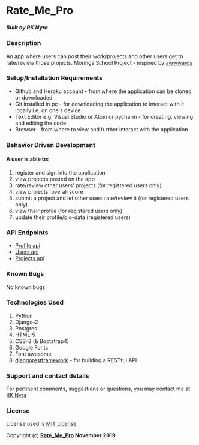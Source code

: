 # Rate_Me_Pro

##### Built by **RK Nyra**

### Description
An app where users can post their work/projects and other users get to rate/review those projects.
Moringa School Project - inspired by [awwwards](https://www.awwwards.com/)

### Setup/Installation Requirements
* Github and Heroku account - from where the application can be cloned or downloaded
* Git installed in pc - for downloading the application to interact with it locally i.e. on one's device
* Text Editor e.g. Visual Studio or Atom or pycharm - for creating, viewing and editing the code.
* Browser - from where to view and further interact with the application

### Behavior Driven Development
#### A user is able to:
1. register and sign into the application
2. view projects posted on the app
3. rate/review other users' projects (for registered users only)
4. view projects' overall score
5. submit a project and let other users rate/review it (for registered users only)
6. view their profile (for registered users only)
7. update their profile/bio-data (registered users)

### API Endpoints
* [Profile api](https://rate-me-pro.herokuapp.com/profiles/)
* [Users api](https://rate-me-pro.herokuapp.com/users/)
* [Projects api](https://rate-me-pro.herokuapp.com/projects/)

### Known Bugs
No known bugs

### Technologies Used
1. Python 
2. Django-2
3. Postgres
4. HTML-5
5. CSS-3 (& Bootstrap4)
6. Google Fonts
7. Font awesome
8. [djangorestframework](https://www.django-rest-framework.org/tutorial/quickstart/) - for building a RESTful API


### Support and contact details
For pertinent comments, suggestions or questions, you may contact me at [RK Nyra](https://www.gmail.com/)

### License
License used is <a href="https://choosealicense.com/licenses/mit/">MIT License</a> <br>

Copyright (c) **[Rate_Me_Pro](https://rate-me-pro.herokuapp.com/) November 2019**


